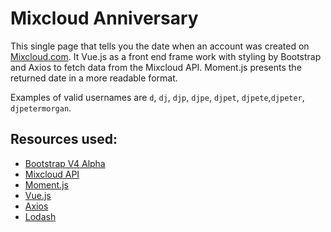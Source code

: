 # Mixcloud Anniversary
This single page that tells you the date when an account was created on [Mixcloud.com](https://www.mixcloud.com). It Vue.js as a front end frame work with styling by Bootstrap and Axios to fetch data from the Mixcloud API. Moment.js presents the returned date in a more readable format.

Examples of valid usernames are `d`, `dj`, `djp`, `djpe`, `djpet`, `djpete`,`djpeter`, `djpetermorgan`.

## Resources used:

  - [Bootstrap V4 Alpha](https://v4-alpha.getbootstrap.com/)
  - [Mixcloud API](https://www.mixcloud.com/developers/)
  - [Moment.js](https://momentjs.com/)
  - [Vue.js](https://vuejs.org/)
  - [Axios](https://github.com/axios/axios)
  - [Lodash](https://lodash.com/)
